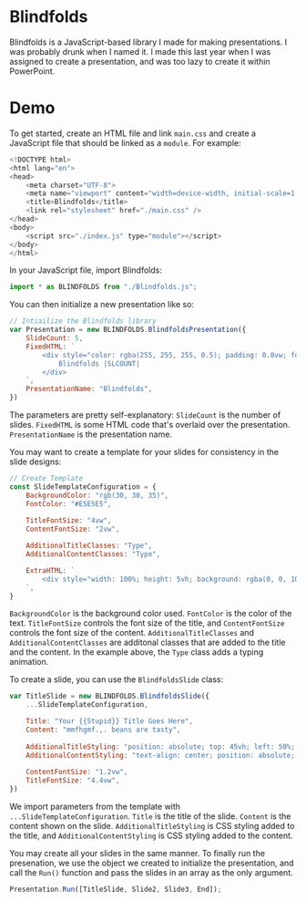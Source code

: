 # Blindfolds

Blindfolds is a JavaScript-based library I made for making presentations. I was probably drunk when I named it.
I made this last year when I was assigned to create a presentation, and was too lazy to create it within PowerPoint. 

# Demo
To get started, create an HTML file and link `main.css` and create a JavaScript file that should be linked as a `module`. For example:
```js
<!DOCTYPE html>
<html lang="en">
<head>
    <meta charset="UTF-8">
    <meta name="viewport" content="width=device-width, initial-scale=1.0">
    <title>Blindfolds</title>
    <link rel="stylesheet" href="./main.css" />
</head>
<body>
    <script src="./index.js" type="module"></script>
</body>
</html>
```

In your JavaScript file, import Blindfolds:
```js
import * as BLINDFOLDS from "./Blindfolds.js";
```

You can then initialize a new presentation like so:
```js
// Intiailize the Blindfolds library
var Presentation = new BLINDFOLDS.BlindfoldsPresentation({
    SlideCount: 5,
    FixedHTML: `
        <div style="color: rgba(255, 255, 255, 0.5); padding: 0.8vw; font-size: 0.7vw;">
            Blindfolds |SLCOUNT|
        </div>
    `,
    PresentationName: "Blindfolds",
})
```

The parameters are pretty self-explanatory: `SlideCount` is the number of slides. `FixedHTML` is some HTML code that's overlaid over the presentation. `PresentationName` is the presentation name.

You may want to create a template for your slides for consistency in the slide designs:
```js
// Create Template
const SlideTemplateConfiguration = {
    BackgroundColor: "rgb(30, 30, 35)",
    FontColor: "#E5E5E5",
    
    TitleFontSize: "4vw",
    ContentFontSize: "2vw",

    AdditionalTitleClasses: "Type",
    AdditionalContentClasses: "Type",

    ExtraHTML: `
        <div style="width: 100%; height: 5vh; background: rgba(0, 0, 10, 0.2); position: absolute; bottom: 0;"></div>
    `,
}
```

`BackgroundColor` is the background color used. `FontColor` is the color of the text. `TitleFontSize` controls the font size of the title, and `ContentFontSize` controls the font size of the content.
`AdditionalTitleClasses` and `AdditionalContentClasses` are additonal classes that are added to the title and the content. In the example above, the `Type` class adds a typing animation. 

To create a slide, you can use the `BlindfoldsSlide` class:

```js
var TitleSlide = new BLINDFOLDS.BlindfoldsSlide({
    ...SlideTemplateConfiguration,

    Title: "Your {{Stupid}} Title Goes Here",
    Content: "mmfhgmf.,. beans are tasty",
    
    AdditionalTitleStyling: "position: absolute; top: 45vh; left: 50%; transform: translate(-50%, -50%);",
    AdditionalContentStyling: "text-align: center; position: absolute; top: 57%; left: 50%; transform: translate(-50%, -50%);",
    
    ContentFontSize: "1.2vw",
    TitleFontSize: "4.4vw",
})
```

We import parameters from the template with `...SlideTemplateConfiguration`. `Title` is the title of the slide. `Content` is the content shown on the slide. `AdditionalTitleStyling` is CSS styling added to the title,
and `AdditionalContentStyling` is CSS styling added to the content.

You may create all your slides in the same manner. To finally run the presenation, we use the object we created to initialize the presentation, and call the `Run()` function and pass the slides in an array
as the only argument.

```js
Presentation.Run([TitleSlide, Slide2, Slide3, End]);
```
